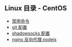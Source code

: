 ## Linux 目录 - CentOS
- [常用命令](https://github.com/dk-lan/linux/tree/master/command)
- [git 配置](https://github.com/dk-lan/linux/tree/master/git)
- [shadowsocks 配置](https://github.com/dk-lan/linux/tree/master/shadowsocks)
- [nginx 反向代理 nodejs]()